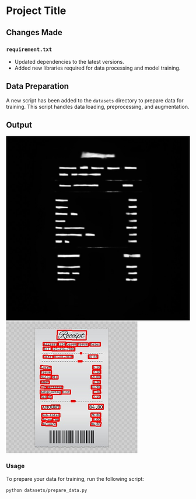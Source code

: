 # Project Title

## Changes Made

### `requirement.txt`
- Updated dependencies to the latest versions.
- Added new libraries required for data processing and model training.

## Data Preparation

A new script has been added to the `datasets` directory to prepare data for training. This script handles data loading, preprocessing, and augmentation.

## Output
![Predicted Image](test/img_10_pred.jpg)
![Result Image](test/img_10_result.jpg)


### Usage

To prepare your data for training, run the following script:

```sh
python datasets/prepare_data.py
